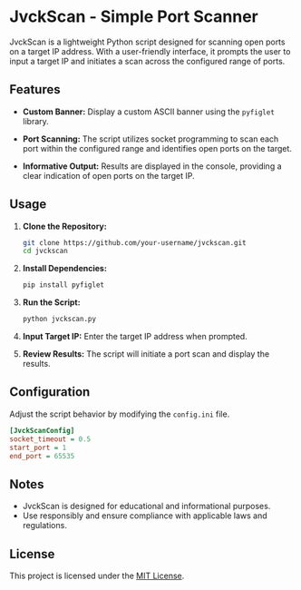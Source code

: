 # JvckScan - Simple Port Scanner

JvckScan is a lightweight Python script designed for scanning open ports on a target IP address. With a user-friendly interface, it prompts the user to input a target IP and initiates a scan across the configured range of ports.

## Features

- **Custom Banner:** Display a custom ASCII banner using the `pyfiglet` library.
  
- **Port Scanning:** The script utilizes socket programming to scan each port within the configured range and identifies open ports on the target.

- **Informative Output:** Results are displayed in the console, providing a clear indication of open ports on the target IP.

## Usage

1. **Clone the Repository:**
   ```bash
   git clone https://github.com/your-username/jvckscan.git
   cd jvckscan
   ```

2. **Install Dependencies:**
   ```bash
   pip install pyfiglet
   ```

3. **Run the Script:**
   ```bash
   python jvckscan.py
   ```

4. **Input Target IP:**
   Enter the target IP address when prompted.

5. **Review Results:**
   The script will initiate a port scan and display the results.

## Configuration

Adjust the script behavior by modifying the `config.ini` file.

```ini
[JvckScanConfig]
socket_timeout = 0.5
start_port = 1
end_port = 65535
```

## Notes

- JvckScan is designed for educational and informational purposes.
- Use responsibly and ensure compliance with applicable laws and regulations.

## License

This project is licensed under the [MIT License](LICENSE).

